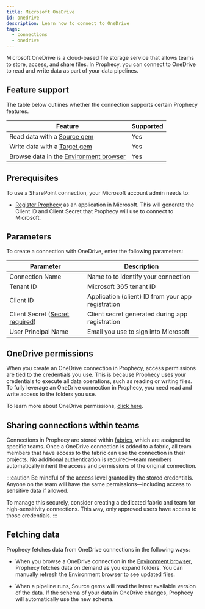 ```yaml
---
title: Microsoft OneDrive
id: onedrive
description: Learn how to connect to OneDrive
tags:
  - connections
  - onedrive
---
```


Microsoft OneDrive is a cloud-based file storage service that allows teams to store, access, and share files. In Prophecy, you can connect to OneDrive to read and write data as part of your data pipelines.

## Feature support

The table below outlines whether the connection supports certain Prophecy features.

| Feature                                                       | Supported |
| ------------------------------------------------------------- | --------- |
| Read data with a [Source gem](/analysts/source-target)        | Yes       |
| Write data with a [Target gem](/analysts/source-target)       | Yes       |
| Browse data in the [Environment browser](/analysts/pipelines) | Yes       |

## Prerequisites

To use a SharePoint connection, your Microsoft account admin needs to:

- [Register Prophecy](https://learn.microsoft.com/en-us/graph/auth/auth-concepts#register-the-application) as an application in Microsoft. This will generate the Client ID and Client Secret that Prophecy will use to connect to Microsoft.

## Parameters

To create a connection with OneDrive, enter the following parameters:

| Parameter                                                                 | Description                                        |
| ------------------------------------------------------------------------- | -------------------------------------------------- |
| Connection Name                                                           | Name to to identify your connection                |
| Tenant ID                                                                 | Microsoft 365 tenant ID                            |
| Client ID                                                                 | Application (client) ID from your app registration |
| Client Secret ([Secret required](docs/administration/secrets/secrets.md)) | Client secret generated during app registration    |
| User Principal Name                                                       | Email you use to sign into Microsoft               |

## OneDrive permissions

When you create an OneDrive connection in Prophecy, access permissions are tied to the credentials you use. This is because Prophecy uses your credentials to execute all data operations, such as reading or writing files. To fully leverage an OneDrive connection in Prophecy, you need read and write access to the folders you use.

To learn more about OneDrive permissions, [click here](https://support.microsoft.com/en-us/office/share-onedrive-files-and-folders-9fcc2f7d-de0c-4cec-93b0-a82024800c07).

## Sharing connections within teams

Connections in Prophecy are stored within [fabrics](docs/administration/fabrics/prophecy-fabrics/prophecy-fabrics.md), which are assigned to specific teams. Once a OneDrive connection is added to a fabric, all team members that have access to the fabric can use the connection in their projects. No additional authentication is required—team members automatically inherit the access and permissions of the original connection.

:::caution
Be mindful of the access level granted by the stored credentials. Anyone on the team will have the same permissions—including access to sensitive data if allowed.

To manage this securely, consider creating a dedicated fabric and team for high-sensitivity connections. This way, only approved users have access to those credentials.
:::

## Fetching data

Prophecy fetches data from OneDrive connections in the following ways:

- When you browse a OneDrive connection in the [Environment browser](/analysts/pipelines), Prophecy fetches data on demand as you expand folders. You can manually refresh the Environment browser to see updated files.

- When a pipeline runs, Source gems will read the latest available version of the data. If the schema of your data in OneDrive changes, Prophecy will automatically use the new schema.
